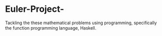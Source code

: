 # Euler-Project-
Tackling the these mathematical problems using programming, specifically the function programming language, Haskell.
